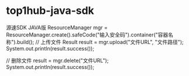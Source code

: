 # top1hub-java-sdk
源速SDK JAVA版
ResourceManager mgr = ResourceManager.create().safeCode("输入安全码").container("容器名称").build();
// 上传文件
Result result = mgr.upload("文件URL", "文件路径");
System.out.println(result.success());

// 删除文件
result = mgr.delete("文件URL");
System.out.println(result.success());